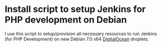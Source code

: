 # Install script to setup Jenkins for PHP development on Debian

I use this script to setup/provision all necessary resources to run Jenkins (for PHP Development) on new Debian 7.0 x64 [DigitalOcean](https://www.digitalocean.com/?refcode=6ebd13802e9a) droplets.

